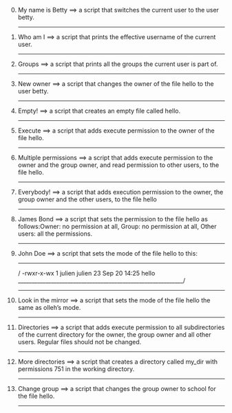0. My name is Betty ==> a script that switches the current user to the user betty.<hr>
1. Who am I ==> a script that prints the effective username of the current user.<hr>
2. Groups ==> a script that prints all the groups the current user is part of.<hr>
3. New owner ==> a script that changes the owner of the file hello to the user betty.<hr>
4. Empty! ==> a script that creates an empty file called hello.<hr>
5. Execute ==> a script that adds execute permission to the owner of the file hello.<hr>
6. Multiple permissions ==> a script that adds execute permission to the owner and the group owner, and read permission to other users, to the file hello.<hr>
7. Everybody! ==> a script that adds execution permission to the owner, the group owner and the other users, to the file hello<hr>
8. James Bond ==> a script that sets the permission to the file hello as follows:Owner: no permission at all, Group: no permission at all, Other users: all the permissions.<hr>
9. John Doe ==> a script that sets the mode of the file hello to this:
	 ____________________________________________________________
	/	-rwxr-x-wx 1 julien julien 23 Sep 20 14:25 hello     \
	\____________________________________________________________/ 
<br><hr>
10. Look in the mirror ==> a script that sets the mode of the file hello the same as olleh’s mode.<hr>
11. Directories ==> a script that adds execute permission to all subdirectories of the current directory for the owner, the group owner and all other users. Regular files should not be changed.<hr>
12. More directories ==> a script that creates a directory called my_dir with permissions 751 in the working directory.<hr>
13. Change group ==> a script that changes the group owner to school for the file hello.<hr>

